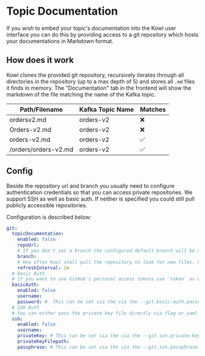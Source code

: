 # Topic Documentation

If you wish to embed your topic's documentation into the Kowl user interface you can do this by providing access to a git repository which hosts your documentations in Markdown format.

## How does it work

Kowl clones the provided git repository, recursively iterates through all directories in the repository (up to a max depth of 5) and stores all `.md` files it finds in memory.
The "Documentation" tab in the frontend will show the markdown of the file matching the name of the Kafka topic.

| Path/Filename        | Kafka Topic Name | Matches            |
| -------------------- | ---------------- | ------------------ |
| ordersv2.md          | orders-v2        | :x:                |
| Orders-v2.md         | orders-v2        | :x:                |
| orders-v2.md         | orders-v2        | :white_check_mark: |
| /orders/orders-v2.md | orders-v2        | :white_check_mark: |

## Config

Beside the repository url and branch you usually need to configure authentication credentials so that you can access private repositories. We support SSH as well as basic auth. If neither is specified you could still pull publicly accessible repositories.

Configuration is described below:

```yaml
git:
  topicDocumentation:
    enabled: false
    repoUrl:
    # If you don't set a branch the configured default branch will be used
    branch:
    # How often Kowl shall pull the repository to look for new files. Set 0 to disable periodic pulls
    refreshInterval: 1m
  # Basic Auth
  # If you want to use GitHub's personal access tokens use `token` as username and pass the token as password
  basicAuth:
    enabled: false
    username:
    password: #  This can be set via the via the --git.basic-auth.password flag as well
  # SSH Auth
  # You can either pass the private key file directly via flag or yaml config or refer to a mounted key file
  ssh:
    enabled: false
    username:
    privateKey: # This can be set via the via the --git.ssh.private-key flag as well
    privateKeyFilepath:
    passphrase: # This can be set via the via the --git.ssh.passphrase flag as well
```
